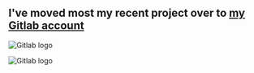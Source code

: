 ## I've moved most my recent project over to [my Gitlab account](https://gitlab.com/jirkavrba)

![Gitlab logo](https://about.gitlab.com/images/press/logo/png/gitlab-logo-100.png#gh-light-mode-only)

![Gitlab logo](https://about.gitlab.com/images/press/logo/png/gitlab-logo-400.png#gh-dark-mode-only)
